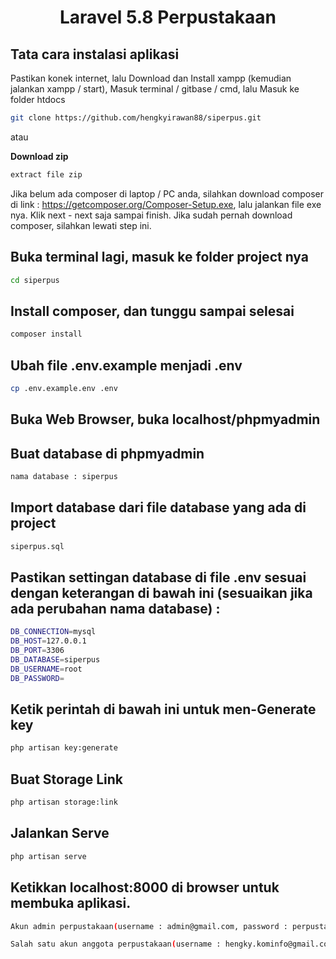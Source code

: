 <h1 align="center">Laravel 5.8 Perpustakaan</h1>

## Tata cara instalasi aplikasi

Pastikan konek internet, lalu 
Download dan Install xampp (kemudian jalankan xampp / start), 
Masuk terminal / gitbase / cmd, lalu
Masuk ke folder htdocs

```bash
git clone https://github.com/hengkyirawan88/siperpus.git
```
atau 

**Download zip**

```bash
extract file zip
```

Jika belum ada composer di laptop / PC anda, silahkan download composer di link : https://getcomposer.org/Composer-Setup.exe, lalu jalankan file exe nya. Klik next - next saja sampai finish. Jika sudah pernah download composer, silahkan lewati step ini.

## Buka terminal lagi, masuk ke folder project nya
```bash
cd siperpus
```

## Install composer, dan tunggu sampai selesai

```bash
composer install
```

## Ubah file .env.example menjadi .env

```bash
cp .env.example.env .env
```

## Buka Web Browser, buka localhost/phpmyadmin


## Buat database di phpmyadmin

```bash
nama database : siperpus
```

## Import database dari file database yang ada di project
```bash
siperpus.sql
```
 
## Pastikan settingan database di file .env sesuai dengan keterangan di bawah ini (sesuaikan jika ada perubahan nama database) :

```bash
DB_CONNECTION=mysql
DB_HOST=127.0.0.1
DB_PORT=3306
DB_DATABASE=siperpus
DB_USERNAME=root
DB_PASSWORD=
```

## Ketik perintah di bawah ini untuk men-Generate key

```bash
php artisan key:generate
```



## Buat Storage Link

```bash
php artisan storage:link
```


## Jalankan Serve

```bash
php artisan serve
```

## Ketikkan localhost:8000 di browser untuk membuka aplikasi. 
```bash
Akun admin perpustakaan(username : admin@gmail.com, password : perpustakaan2022)
```
```bash
Salah satu akun anggota perpustakaan(username : hengky.kominfo@gmail.com, password : adwa2019)
```
